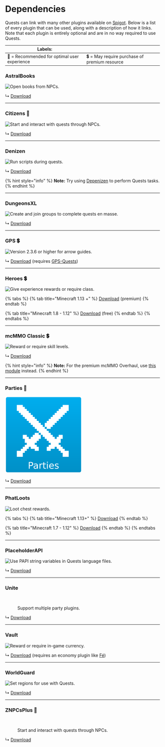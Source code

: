 # Dependencies

Quests can link with many other plugins available on [Spigot](https://www.spigotmc.org/). Below is a list of every plugin that can be used, along with a description of how it links. Note that each plugin is entirely optional and are in no way required to use Quests.

| Labels:                                      |                                               |
| -------------------------------------------- | --------------------------------------------- |
| 🌟 = Recommended for optimal user experience | 💲 = May require purchase of premium resource |

### AstralBooks

![Open books from NPCs.](https://camo.githubusercontent.com/a946d5d41882bd0e9ae444259bb863592f27a179cd134a040cabffb72274af20/68747470733a2f2f7777772e737069676f746d632e6f72672f646174612f7265736f757263655f69636f6e732f33372f33373436352e6a7067)

↳ [Download](https://github.com/NicoNekoDev/AstralBooks)

***

### Citizens 🌟

![Start and interact with quests through NPCs.](https://camo.githubusercontent.com/0291e7fb6eaf46ac9d03bbb164c0da5592bb01d1125ce1908ccda4bfe9322b6a/68747470733a2f2f77696b692e636974697a656e736e7063732e636f2f696d616765732f312f31622f576f72646d61726b2e706e67)

↳ [Download](https://www.spigotmc.org/resources/citizens.13811/)

***

### Denizen

![Run scripts during quests.](https://camo.githubusercontent.com/7f9cdc61cb0c90d0b14bb6cb853222fc9f9d4f6fb338b2fdf4f9e3b455a56cd9/68747470733a2f2f692e616c6578676f6f6477696e2e6d656469612f692f6d6973632f6535333961392e706e67)

↳ [Download](https://www.spigotmc.org/resources/denizen.21039/)

{% hint style="info" %}
**Note:** Try using [Depenizen](https://ci.citizensnpcs.co/job/Depenizen/) to perform Quests tasks.
{% endhint %}

***

### DungeonsXL

![Create and join groups to complete quests en masse.](broken-reference)

↳ [Download](https://www.spigotmc.org/resources/dungeonsxl.9488/)

***

### GPS 💲

![Version 2.3.6 or higher for arrow guides.](https://camo.githubusercontent.com/b7330dd49cc77246b603c4802ebcffcecedbc9d9cd4ddba147d24fe0e06e10b9/68747470733a2f2f692e696d6775722e636f6d2f484a5979487a4d2e706e67)

↳ [Download](https://www.spigotmc.org/resources/gps-1-9-1-13-2-the-first-ever-minecraft-global-positioning-system.53672/) (requires [GPS-Quests](https://pikamug.gitbook.io/quests/casual/bridge-plugins#gps-quests))

***

### Heroes 💲

![Give experience rewards or require class.](https://camo.githubusercontent.com/a22173723e927d32f02f6a8d5f1ecb0ef4cd32c993700f34e6de00b64b5a3f4d/687474703a2f2f692e696d6775722e636f6d2f386a46634656592e706e67)

{% tabs %}
{% tab title="Minecraft 1.13 +" %}
[Download](https://www.spigotmc.org/resources/%E2%9A%94-heroes-premium-%E2%9A%94.24734/) (premium)
{% endtab %}

{% tab title="Minecraft 1.8 -  1.12" %}
[Download](https://www.spigotmc.org/resources/heroes-legacy.305/) (free)
{% endtab %}
{% endtabs %}

***

### mcMMO Classic 💲

![Reward or require skill levels.](https://camo.githubusercontent.com/bacd0f447ea7e426c865dcc9168e9f69e7cf61beb9e454178427926e0c82410a/68747470733a2f2f692e696d6775722e636f6d2f31745830692e706e67)

↳ [Download](https://www.spigotmc.org/resources/official-mcmmo-classic.2445/)

{% hint style="info" %}
**Note:** For the premium mcMMO Overhaul, use [this module](https://pikamug.gitbook.io/quests/casual/modules#mcmmo-overhaul) instead.
{% endhint %}

***

### Parties 🌟

![Create and join parties to complete quests en masse.](https://raw.githubusercontent.com/AlessioDP/Parties/master/logo.png)

↳ [Download](https://www.spigotmc.org/resources/parties-an-advanced-parties-manager.3709/)

***

### PhatLoots

![Loot chest rewards.](https://camo.githubusercontent.com/46d7f1ad0aa4beed0bbd5c2e36118a1fd357fbd033169239720959811b53db83/68747470733a2f2f692e696d6775722e636f6d2f794869504a46682e706e67)

{% tabs %}
{% tab title="Minecraft 1.13+" %}
[Download](https://www.spigotmc.org/resources/phatloots-loot-tables-conditions-block-loots-mob-drops-1-13-1-16.68925/)
{% endtab %}

{% tab title="Minecraft 1.7 - 1.12" %}
[Download](http://codisimus.com/phatloots)
{% endtab %}
{% endtabs %}

***

### PlaceholderAPI

![Use PAPI string variables in Quests language files.](https://camo.githubusercontent.com/5f030c112dc1e7fcf18f44ce6a34e86d71a283797ecd88a776fff28af556f8a5/68747470733a2f2f692e696d6775722e636f6d2f366b6b3872374e2e706e67)

↳ [Download](https://www.spigotmc.org/resources/placeholderapi.6245/)

***

### Unite

<figure><img src="https://i.imgur.com/8CSt94n.png" alt=""><figcaption><p>Support multiple party plugins.</p></figcaption></figure>

↳ [Download](https://www.spigotmc.org/resources/unite.95217/)

***

### Vault

![Reward or require in-game currency.](https://camo.githubusercontent.com/713822b836312741b9b531a55774bfc57291c0f62296d70943118ee493b1df0a/68747470733a2f2f6d656469612e666f72676563646e2e6e65742f6174746163686d656e74732f3133342f3336312f7661756c742e706e67)

↳ [Download](https://www.spigotmc.org/resources/vault.34315/) (requires an economy plugin like [Fé](https://www.spigotmc.org/resources/fe.723/))

***

### WorldGuard

![Set regions for use with Quests.](https://camo.githubusercontent.com/55a494e4c5676605026ac22ae2c59e3097e9987e58196f04686418b51342a917/68747470733a2f2f692e696d6775722e636f6d2f53426b6b7a454e2e706e67)

↳ [Download](https://dev.bukkit.org/projects/worldguard/files)

***

### ZNPCsPlus 🌟

<figure><img src="https://www.spigotmc.org/data/resource_icons/109/109380.jpg" alt=""><figcaption><p>Start and interact with quests through NPCs.</p></figcaption></figure>

↳ [Download](https://www.spigotmc.org/resources/znpcsplus.109380/)
